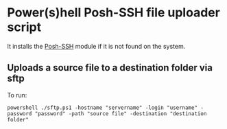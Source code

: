 # Power(s)hell Posh-SSH file uploader script

It installs the [Posh-SSH](https://github.com/darkoperator/Posh-SSH) module if it is not found on the system.

## Uploads a source file to a destination folder via sftp

To run:

```
powershell ./sftp.ps1 -hostname "servername" -login "username" -password "password" -path "source file" -destination "destination folder"
```
